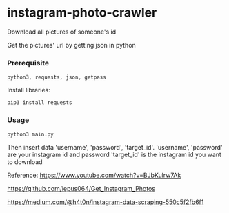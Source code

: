 # instagram-photo-crawler
Download all pictures of someone's id

Get the pictures' url by getting json in python

### Prerequisite

```
python3, requests, json, getpass
```

Install libraries:

```
pip3 install requests
```

### Usage

```
python3 main.py
```

Then insert data 'username', 'password', 'target_id'.
'username', 'password' are your instagram id and password
'target_id' is the instagram id you want to download



Reference:
https://www.youtube.com/watch?v=BJbKulrw7Ak

https://github.com/lepus064/Get_Instagram_Photos

https://medium.com/@h4t0n/instagram-data-scraping-550c5f2fb6f1
